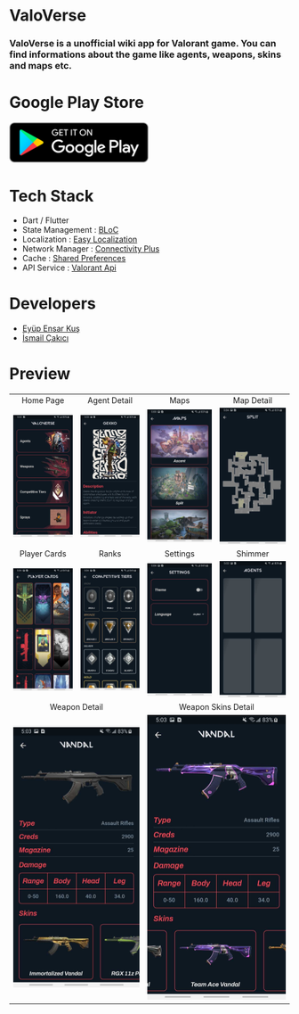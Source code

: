 # ValoVerse

### ValoVerse is a unofficial wiki app for Valorant game. You can find informations about the game like agents, weapons, skins and maps etc.

# Google Play Store
<a href="#" target="_blank"><img src="screenshots/googleplay.png" width="250"></a>

 # Tech Stack

 - Dart / Flutter
 - State Management : [BLoC](https://pub.dev/packages/bloc)
 - Localization : [Easy Localization](https://pub.dev/packages/easy_localization)
 - Network Manager : [Connectivity Plus](https://pub.dev/packages/connectivity_plus)
 - Cache : [Shared Preferences](https://pub.dev/packages/shared_preferences)
 - API Service : [Valorant Api](https://valorant-api.com/)

 # Developers
 - [Eyüp Ensar Kuş](https://github.com/EyupEnsarKus1)
 - [İsmail Çakıcı](https://github.com/ismailcakici)
 
 # Preview 

 <table>
  <tr align='center'>
   <td colspan='2'>Home Page</td>
   <td colspan='2'>Agent Detail</td>
   <td colspan='2'>Maps</td>
   <td colspan='2'>Map Detail</td>
  </tr>
  <tr align='center'>
   <td colspan='2'><img width='250' src='screenshots/home_page.jpg'></td>
   <td colspan='2'><img width='250' src='screenshots/agentDetail.jpg'></td>
   <td colspan='2'><img width='250' src='screenshots/maps.jpg'></td>
   <td colspan='2'><img width='250' src='screenshots/map_detail.jpg'></td>
  </tr>
  
  <tr align='center'>
   <td colspan='2'>Player Cards</td>
   <td colspan='2'>Ranks</td>
   <td colspan='2'>Settings</td>
   <td colspan='2'>Shimmer</td>
  </tr>
  
  <tr align='center'>
   <td colspan='2'><img width='250' src='screenshots/playerCards.jpg'></td>
   <td colspan='2'><img width='250' src='screenshots/ranks.jpg'></td>
   <td colspan='2'><img width='250' src='screenshots/settings.jpg'></td>
   <td colspan='2'><img width='250' src='screenshots/shimmerSample.jpg'></td>
  </tr>
  
  <tr align='center'>
   <td colspan='4'>Weapon Detail</td>
   <td colspan='4'>Weapon Skins Detail</td>
  </tr>
  
  <tr align='center'>
   <td colspan='4'><img width='250' src='screenshots/weaponDetail.jpg'></td>
   <td colspan='4'><img width='250' src='screenshots/weponSkinsDetail.jpg'></td>
  </tr>
 </table>
